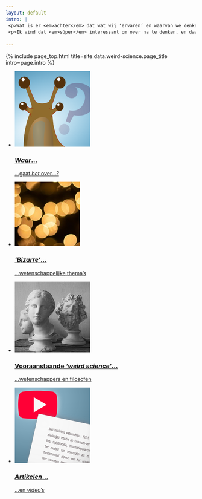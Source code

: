 ```yaml
---
layout: default
intro: |
 <p>Wat is er <em>achter</em> dat wat wij ‘ervaren’ en waarvan we denken dat het de <em>werkelijkheid</em> is? Wat is tijd, ruimte, materie, <em>bewustzijn...</em>?</p>
 <p>Ik vind dat <em>súper</em> interessant om over na te denken, en daarom is dit een belangrijk onderdeel van mijn site. <!--&#128579;--> &#128578;</p>

---
```


{% include page_top.html 
   title=site.data.weird-science.page_title 
   intro=page.intro 
%}

<div class="custom-section">
  
<ul class="article-list">
<li>
    <img src="/weird-science/images/vreemd.svg" alt="vreemd" class="link-icon">
    <a href="/weird-science/contra-intuitief"><div class="text">
      <h3><em>Waar</em>...</h3>
      <p>...gaat <em>het</em> over...<em>?</em></p>
      <!--<p><em>Waar</em> wil ik het over hebben en <em>waarom?</em></p>-->
    </div></a>
</li>

<li>
    <img src="/weird-science/images/blobs.jpg" alt="blobs" class="link-icon">
    <a href="/weird-science/bizarre-themas"><div class="text">
      <h3><em>‘Bizarre’</em>...</h3>
      <p>...wetenschappelijke thema’s</p>
    </div></a>
</li>

<li>
    <img src="/weird-science/images/statues.jpg" alt="statues" class="link-icon">
    <a href="/weird-science/belangrijke-namen"><div class="text">
      <h3>Vooraanstaande <em>‘weird science’</em>...</h3>
      <p>...wetenschappers en filosofen</p>
      <!--<p>Anil Seth, Philip Goff, David Chalmers, Annaka Harris, Donald Hoffman, etc...</p>-->
    </div></a>
</li>

<li>
    <img src="/weird-science/images/media.svg" alt="media" class="link-icon">
    <a href="/weird-science/artikelen-en-videos"><div class="text">
    <h3><em>Artikelen</em>...</h3>
    <p>...en <em>video’s</em></p>
  </div></a>
</li>

</ul></div>

